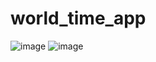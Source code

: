 # world_time_app


![image](https://github.com/user-attachments/assets/a42544db-57f0-497c-9870-0d2709599e99)
![image](https://github.com/user-attachments/assets/26ac43be-59f7-4822-8303-869618b1742c)

